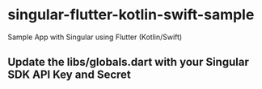 # singular-flutter-kotlin-swift-sample
Sample App with Singular using Flutter (Kotlin/Swift)

## Update the libs/globals.dart with your Singular SDK API Key and Secret
